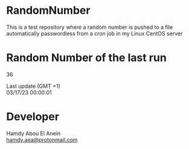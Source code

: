 # RandomNumber    
This is a test repository where a random number is pushed to a file automatically passwordless from a cron job in my Linux CentOS server    
# Random Number of the last run   
36
      
Last update (GMT +1)    
03/17/23 00:00:01
# Developer    
Hamdy Abou El Anein   
hamdy.aea@protonmail.com
